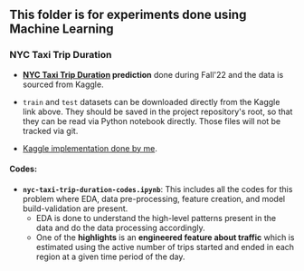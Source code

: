 ## This folder is for experiments done using Machine Learning

### NYC Taxi Trip Duration

* **[NYC Taxi Trip Duration][kaggle] prediction** done during Fall'22 and the data is sourced from Kaggle.  

* `train` and `test` datasets can be downloaded directly from the Kaggle link above. They should be saved in the project repository's root, so that they can be read via Python notebook directly. Those files will not be tracked via git.  

* [Kaggle implementation done by me](https://www.kaggle.com/code/vivekatal/nyc-taxi-trip-duration).


#### Codes:
- **`nyc-taxi-trip-duration-codes.ipynb`**: This includes all the codes for this problem where EDA, data pre-processing, feature creation, and model build-validation are present.  
    - EDA is done to understand the high-level patterns present in the data and do the data processing accordingly.
    - One of the **highlights** is an **engineered feature about traffic** which is estimated using the active number of trips started and ended in each region at a given time period of the day.


[kaggle]: https://www.kaggle.com/competitions/nyc-taxi-trip-duration/overview
